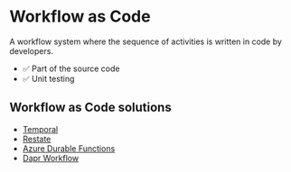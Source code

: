 # Workflow as Code

A workflow system where the sequence of activities is written in code by developers.

- ✅ Part of the source code
- ✅ Unit testing

## Workflow as Code solutions

- [Temporal](https://temporal.io/)
- [Restate](https://restate.dev/)
- [Azure Durable Functions](https://learn.microsoft.com/azure/azure-functions/durable/durable-functions-overview)
- [Dapr Workflow](https://docs.dapr.io/developing-applications/building-blocks/workflow/workflow-overview/)